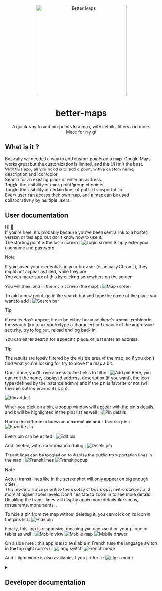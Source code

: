 <div align="center">

<img src="https://raw.githubusercontent.com/EDM115/better-maps/master/public/images/logo.webp" alt="Better Maps" width="300" height="300">

# better-maps
A quick way to add pin-points to a map, with details, filters and more.  
Made for my gf

</div>

## What is it ?
Basically we needed a way to add custom points on a map. Google Maps works great but the customization is limited, and the UI isn't the best.  
With this app, all you need is to add a point, with a custom name, description and icon/color.  
Search for an existing place or enter an address.  
Toggle the visibility of each point/group of points.  
Toggle the visibility of certain lines of public transportation.  
Every user can access their own map, and a map can be used collaboratively by multiple users.

## User documentation
Hi :wave:  
If you're here, it's probably because you've been sent a link to a hosted version of this app, but don't know how to use it.  
The starting point is the login screen :
![Login screen](./docs/homepage.png)
Simply enter your username and password.  
> [!NOTE]  
> If you saved your credentials in your browser (especially Chrome), they might not appear as filled, while they are.  
> You can make sure of this by clicking somewhere on the screen.
  
You will then land in the main screen (the map) :
![Map screen](./docs/landing.png)

To add a new point, go in the search bar and type the name of the place you want to add :
![Search bar](./docs/search.png)
> [!TIP]  
> If results don't appear, it can be either because there's a small problem in the search (try to untype/retype a character) or because of the aggressive security, try to log out, reload and log back in.
  
You can either search for a specific place, or just enter an address.  
> [!TIP]  
> The results are losely filtered by the visible area of the map, so if you don't find what you're looking for, try to move the map a bit.
  
Once done, you'll have access to the fields to fill in :
![Add pin](./docs/add_pin.png)
Here, you can edit the name, displayed address, description (if you want), the icon type (defined by the instance admin) and if the pin is favorite or not (will have an outline around its icon).

![Pin added](./docs/pin_on_map.png)

When you click on a pin, a popup window will appear with the pin's details, and it will be highlighted in the pins list as well :
![Pin details](./docs/tooltip.png)

Here's the difference between a normal pin and a favorite pin :
![Favorite pin](./docs/multiple_pins.png)

Every pin can be edited :
![Edit pin](./docs/edit_pin.png)

And deleted, with a confirmation dialog :
![Delete pin](./docs/delete_confirm.png)

Transit lines can be toggled on to display the public transportation lines in the map :
![Transit lines](./docs/transit_lines.png)
![Transit popup](./docs/transit_popup.png)
> [!NOTE]  
> Actual transit lines like in the screenshot will only appear on big enough cities.  
> This mode will also prioritize the display of bus stops, metro stations and more at higher zoom levels. Don't hesitate to zoom in to see more details.  
> Disabling the transit lines will display again more details like shops, restaurants, monuments, ...
  

To hide a pin from the map without deleting it, you can click on its icon in the pins list :
![Hide pin](./docs/hide_pin.png)

Finally, this app is responsive, meaning you can use it on your phone or tablet as well :
![Mobile view](./docs/mobile_view.png)
![Mobile map](./docs/mobile_map.png)
![Mobile drawer](./docs/mobile_drawer.png)

On a side note : this app is also available in French (use the language switch in the top right corner) :
![Lang switch](./docs/lang_switch.png)
![French mode](./docs/lang_fr.png)

And a light mode is also available, if you prefer it :
![Light mode](./docs/light_mode.png)

<details><summary><h2>Developer documentation</h2></summary>

## Get started
```pwsh
git clone https://github.com/EDM115/better-maps.git
cd better-maps
```
Create a `.env` file in the root directory and add the following variables :
```env
JWT_SECRET=4451b7b6411db0854895824f2fce24721989ac47da45c862cb1baf15383dbc6ef07c1f700304693dde08207bcf75e7e50ad9b146e8bdc4ebf16ade6e6cb9f173
SEED_USERS='[{"username": "admin", "password": "admin", "role": "admin"}, {"username": "test", "password": "test", "role": "user"}]'
SEED_ICONS='[{"name": "Home", "color": "#50FA7B", "icon": "mdi-home-outline"}, {"name": "Groceries", "color": "#8BE9FD", "icon": "mdi-cart-outline"}, {"name": "Schools", "color": "#FF79C6", "icon": "mdi-book-open-variant-outline"}, {"name": "Work", "color": "#BD93F9", "icon": "mdi-bag-personal-outline"}, {"name": "Food", "color": "#F1FA8C", "icon": "mdi-food-outline"}]'
SEED=true
GOOGLE_MAPS_API_KEY=Abc-Def123
STARTING_POINT=48.8566,2.3522,3
COUNTRY=fr
DEFAULT_UI_LANG=en
```
- `JWT_SECRET` : generate with `node -e "import('crypto').then(crypto => console.log(crypto.randomBytes(64).toString('hex')))"`
- `SEED_USERS` : if any value should contain a quote, write instead `\'` (or `\"`)
- `SEED_ICONS` : the color should be a hex color code starting with `#`, the icon should be a Material Design Icon name (`mdi-` + the name of the icon found at [Material Design Icons](https://pictogrammers.com/library/mdi/))
- `STARTING_POINT` : the starting point of the map, in the format `lat,lng,zoom`
- `COUNTRY` : the base country to "limit" the search results, lowercase country code only
- `DEFAULT_UI_LANG` : the default language of the UI, either `en` or `fr`
```pwsh
node --experimental-strip-types init/seed_db.ts
```
Put `SEED` to `false` once the DB is seeded.
```pwsh
pnpm i
pnpm dev
```

## Build and run
```pwsh
docker build --network=host -t edm115/better-maps .
docker run -d -p 27400:27400 --env-file .env -v better_maps_db:/app/db --name better-maps edm115/better-maps
```

## In-app settings
Every admin can access the settings page by clicking on the account shield icon in the navigation bar :
![Admin settings](./docs/admin_settings.png)

You will be able to edit existing users :
![Edit user](./docs/user_management.png)

Add new users :
![Add user](./docs/add_user.png)

Edit existing maps and add new ones :
![Add map](./docs/add_map.png)

As well as edit the icons available for the users to choose from when adding a pin :
![Edit icons](./docs/icons_management.png)

And add new ones, with on-the-fly icon preview and validation :
![Add icon](./docs/add_icon.png)

## DB Scheme
### User
| Column   | Type   | Extra                                 |
| :------- | :----- | :------------------------------------ |
| id       | int    | Primary Key, Autoincrement            |
| username | string | Not Null, Unique                      |
| password | string | Not Null                              |
| role     | string | Not Null, "admin" or "user" (default) |
| map_id   | int    | Foreign Key, Not Null                 |

### Map
| Column       | Type   | Extra                                  |
| :----------- | :----- | :------------------------------------- |
| id           | int    | Primary Key, Autoincrement             |
| name         | string | Not Null, "Default Map" (default)      |
| user_id      | int    | Foreign Key, Not Null, can be multiple |
| start_lat    | float  | Not Null                               |
| start_lng    | float  | Not Null                               |
| start_zoom   | int    | Not Null                               |
| country      | string | Not Null, lowercase country code       |
| show_transit | bool   | Not Null, default false                |

### Point
| Column      | Type   | Extra                      |
| :---------- | :----- | :------------------------- |
| id          | int    | Primary Key, Autoincrement |
| name        | string | Not Null                   |
| description | string | Not Null, default ""       |
| address     | string | Not Null                   |
| lat         | float  | Not Null                   |
| lng         | float  | Not Null                   |
| color       | string | Not Null, default ""       |
| icon        | int    | Foreign Key, Not Null      |
| map_id      | int    | Foreign Key, Not Null      |
| visible     | bool   | Not Null, default true     |
| favorite    | bool   | Not Null, default false    |

### Icon
| Column | Type   | Extra                      |
| :----- | :----- | :------------------------- |
| id     | int    | Primary Key, Autoincrement |
| name   | string | Not Null                   |
| color  | string | Not Null                   |
| icon   | string | Not Null                   |

</details>
